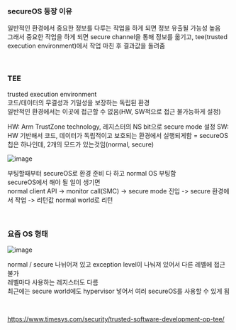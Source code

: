 ### secureOS 등장 이유
일반적인 환경에서 중요한 정보를 다루는 작업을 하게 되면 정보 유출될 가능성 높음  
그래서 중요한 작업을 하게 되면 secure channel을 통해 정보를 옮기고, tee(trusted execution environment)에서 작업 마친 후 결과값을 돌려줌

<br>

### TEE
trusted execution environment   
코드/데이터의 무결성과 기밀성을 보장하는 독립된 환경  
일반적인 환경에서는 이곳에 접근할 수 없음(HW, SW적으로 접근 불가능하게 설정)  

HW: Arm TrustZone technology, 레지스터의 NS bit으로 secure mode 설정
SW: HW 기반해서 코드, 데이터가 독립적이고 보호되는 환경에서 실행되게함 = secureOS  
칩은 하나인데, 2개의 모드가 있는것임(normal, secure)  

![image](https://user-images.githubusercontent.com/36736904/178498099-245cb4a0-895b-4f9d-82fd-4fc72a35d3f7.png)


부팅할때부터 secureOS로 환경 준비 다 하고 normal OS 부팅함  
secureOS에서 해야 될 일이 생기면  
normal client API -> monitor call(SMC) -> secure mode 진입 -> secure 환경에서 작업 -> 리턴값 normal world로 리턴  


<br>

### 요즘 OS 형태
![image](https://user-images.githubusercontent.com/36736904/178496736-c38d307d-1c10-4d51-bd47-0fbaadbcf66a.png)

normal / secure 나뉘어져 있고 exception level이 나눠져 있어서 다른 레벨에 접근 불가  
레벨마다 사용하는 레지스터도 다름  
최근에는 secure world에도 hypervisor 넣어서 여러 secureOS를 사용할 수 있게 됨  


<br>

https://www.timesys.com/security/trusted-software-development-op-tee/
